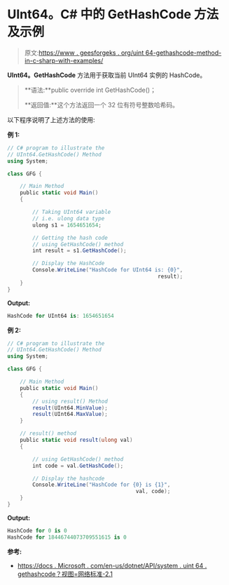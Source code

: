 # UInt64。C# 中的 GetHashCode 方法及示例

> 原文:[https://www . geesforgeks . org/uint 64-gethashcode-method-in-c-sharp-with-examples/](https://www.geeksforgeeks.org/uint64-gethashcode-method-in-c-sharp-with-examples/)

**UInt64。GetHashCode** 方法用于获取当前 UInt64 实例的 HashCode。

> **语法:**public override int GetHashCode()；
> 
> **返回值:**这个方法返回一个 32 位有符号整数哈希码。

以下程序说明了上述方法的使用:

**例 1:**

```cs
// C# program to illustrate the
// UInt64.GetHashCode() Method
using System;

class GFG {

    // Main Method
    public static void Main()
    {

        // Taking UInt64 variable
        // i.e. ulong data type
        ulong s1 = 1654651654;

        // Getting the hash code 
        // using GetHashCode() method
        int result = s1.GetHashCode();

        // Display the HashCode
        Console.WriteLine("HashCode for UInt64 is: {0}",
                                                result);
    }
}
```

**Output:**

```cs
HashCode for UInt64 is: 1654651654

```

**例 2:**

```cs
// C# program to illustrate the
// UInt64.GetHashCode() Method
using System;

class GFG {

    // Main Method
    public static void Main()
    {
        // using result() Method
        result(UInt64.MinValue);
        result(UInt64.MaxValue);
    }

    // result() method
    public static void result(ulong val)
    {

        // using GetHashCode() method
        int code = val.GetHashCode();

        // Display the hashcode
        Console.WriteLine("HashCode for {0} is {1}",
                                         val, code);
    }
}
```

**Output:**

```cs
HashCode for 0 is 0
HashCode for 18446744073709551615 is 0

```

**参考:**

*   [https://docs . Microsoft . com/en-us/dotnet/API/system . uint 64 . gethashcode？视图=网络标准-2.1](https://docs.microsoft.com/en-us/dotnet/api/system.uint64.gethashcode?view=netstandard-2.1)